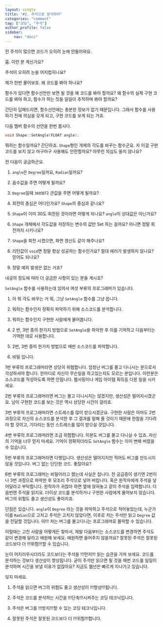 ```yaml
---
layout: single
title: "#2. 주석으로 분석하라"
categories: "comment"
tag: ["코딩", "주석"]
author_profile: false
sidebar: 
    nav: "docs"
---
```


전 주석이 많으면 코드가 오히려 눈에 안들어와요.

훔. 이런 분 계신가요?

주석이 오히려 눈을 어지럽히나요?

제가 한번 물어보죠. 왜 코드를 봐야 하나요?

함수가 있다면 함수선언만 보면 될 것을 왜 코드를 봐야 할까요? 왜 함수의 실제 구현 코드를 봐야 하고, 함수가 하는 짓을 일일이 추적하며 봐야 할까요?

간단히 답해드리면, 함수선언에는 충분한 정보가 없기 때문입니다. 그래서 함수를 사용하기 전에 의심을 갖게 되고, 구현 코드를 보게 되는 거죠. 

다음 멤버 함수의 선언을 한번 봅시다.

 
```cpp
void Shape::SetAngle(FLOAT angle);
```
 

뭐하는 함수일까요? 간단하죠. `Shape`형인 개체의 각도를 바꾸는 함수군요. 자 이걸 구현 코드를 보지 않고 마구마구 사용해도 안전할까요? 아무런 의심도 들지 않나요?

전 다음이 궁금하군요.

 

1. `angle`은 `Degree`일까요, `Radian`일까요?

2. 음수값을 주면 어떻게 될까요?

3. `Degree`일때 `360`보다 큰값을 주면 어떻게 될까요?

4. 회전의 중심은 어디인가요? `Shape`의 중심과 같나요?

5. `Shape`이 이미 30도 회전된 것이라면 어떻게 되나요? `angle`이 상대값은 아닌가요?

6. `Shape` 개체에서 각도값을 저장하는 변수의 값만 Set 하는 걸까요? 아니면 정말 회전까지 시키나요?

7. `Shape`을 회전 시켰으면, 화면 갱신도 같이 해주나요? 

8. 리턴값이 `void`면 정말 항상 성공하는 함수인가요? 절대 에러가 발생하지 않나요? 믿어도 되나요?

9. 정말 예외 발생은 없는 거죠?

 

내공의 정도에 따라 더 궁금한 사항이 있는 분들 계시죠?

`SetAngle` 함수를 사용하는데 있어서 여섯 부류의 프로그래머가 있습니다.

 
1. 아 뭐 각도 바꾸는 거 뭐, 그냥 `SetAngle` 함수를 그냥 씁니다.

2. 뭐하는 함수인지 정확히 파악하기 위해 소스코드를 분석합니다.

3. 뭐하는 함수인지 구현한 사람에게 물어봅니다.

4. 2 번, 3번 중의 한가지 방법으로 `SetAngle`을 파악한 후 이를 기억하고 다음부터는 기억한 데로 사용합니다.

5. 2번, 3번 중의 한가지 방법으로 매번 소스코드를 파악합니다.

6. 비밀 입니다.

 

1번 부류의 프로그래머라면 상당히 위험합니다. 엄청난 버그를 몰고 다니시는 분으로서 각성하셔야 합니다. 한마디로 자신이 무슨일을 하고있는지도 모르는 분입니다. 이런분은 소스코드를 작성하도록 하면 안됩니다. 웹서핑이나 게임 아이템 획득등 다른 일을 시키세요.

2번 부류의 프로그래머라면 버그는 몰고 다니시지는 않겠지만, 생산성은 떨어지시겠군요. 남이 구현한 코드를 보는 것은 역시 상당한 시간이 걸리죠.

3번 부류의 프로그래머라면 스트레스를 많이 받으시겠군요. 구현한 사람은 아마도 2번 과정으로 자신의 소스코드를 분석한 후 그 결과를 말해 줄 것이기 때문에 한참을 기다려야 할 것이고, 기다리는 동안 스트레스를 많이 받으실 것입니다.

4번 부류의 프로그래머라면 조금 위험합니다. 이분도 버그를 몰고 다니실 수 있죠. 자신의 기억을 너무 믿지 마세요. 기억이 정확하더라도 `SetAngle` 함수는 이미 변해 버렸을 수 있습니다.

5번 부류의 프로그래머라면 다행입니다. 생산성은 떨어지지만 적어도 버그를 만드시지 않을 것입니다. 버그 없는 단단한 코드. 좋잖아요?

6번 부류의 프로그래머는 비밀이라고 했는데 사실은 접니다. 전 궁금증이 생기면 2번이나 3번 과정으로 파악한 후 모조리 주석으로 넣어 버립니다. 혹은 원작자에게 주석을 넣어달라고 부탁합니다. 원작자가 귀찮아 하면 옆에 앉혀놓고 같이 주석을 입력합니다. 다음번엔 주석을 읽지요. 더이상 코드를 분석하거나 구현한 사람에게 물어보지 않습니다. 버그의 위험도 줄고 생산성도 좋아지죠.
 
단점은 있습니다. `angle`이 `Degree` 라는 것을 파악하고 주석으로 적어놓았는데, 누군가 이를 `Radian`으로 고치고 주석은 고치지 않았다면, 이후로 저는 주석만 읽고 `Degree` 값을 전달할 것입니다. 아!!! 저는 버그를 몰고다니는 프로그래머로 몰락할 수 있습니다.


이럴때는 고친 사람을 어떻게든 찾아서, 제발 다음부터는 소스코드를 변경하면 주석도 같이 변경해 달라고 애원해 보세요. 애원하면 들어주지 않을까요? 잘못된 주석은 잘못된 코드보다 더 !!!위험!!!할 수 있습니다.

눈이 어지러우시더라도 코드보다는 주석을 !!!먼저!!! 읽는 습관을 가져 보세요. 코드를 분석하는 것보다 생산성이 향상됩니다. 굳이 주석만 읽으면 될 것을 매번 코드를 일일이 분석하며 시간을 보낼 이유가 없잖아요? 지금도 웹년은 빠르게 지나가고 있습니다.

잊지 마세요.

1. 주석을 읽으면 버그의 위험도 줄고 생산성이 !!!향상!!!됩니다.

2. 주석은 코드를 분석하는 시간을 !!!단축!!!시켜주는 코딩 테크닉입니다.

3. 주석은 버그를 !!!방지!!!할 수 있는 코딩 테크닉입니다.

4. 잘못된 주석은 잘못된 코드보다 더 !!!위험!!!합니다.